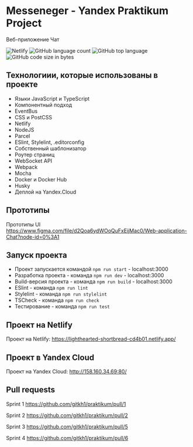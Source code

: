 # Messeneger - Yandex Praktikum Project

Веб-приложение Чат

![Netlify](https://img.shields.io/netlify/37fbc19e-b9e1-4cca-8882-7e163f59834c) ![GitHub language count](https://img.shields.io/github/languages/count/gitkh1/praktikum) ![GitHub top language](https://img.shields.io/github/languages/top/gitkh1/praktikum) ![GitHub code size in bytes](https://img.shields.io/github/languages/code-size/gitkh1/praktikum)

## Технологиии, которые использованы в проекте

- Языки JavaScript и TypeScript
- Компонентный подход
- EventBus
- CSS и PostCSS
- Netlify
- NodeJS
- Parcel
- ESlint, Stylelint, .editorconfig
- Собственный шаблонизатор
- Роутер страниц
- WebSocket API
- Webpack
- Mocha
- Docker и Docker Hub
- Husky
- Деплой на Yandex.Cloud

## Прототипы

Прототипы UI https://www.figma.com/file/d2Qoa6ydWOoQuFxEijMac0/Web-application-Chat?node-id=0%3A1

## Запуск проекта

- Проект запускается командой `npm run start` - localhost:3000
- Разработка проекта - команда `npm run dev` - localhost:3000
- Build-версия проекта - команда `npm run build` - localhost:3000
- ESlint - команда `npm run lint`
- Stylelint - команда `npm run stylelint`
- TSCheck - команда `npm run check`
- Тестирование - команда `npm run test`

## Проект на Netlify

Проект на Netlify: https://lighthearted-shortbread-cd4b01.netlify.app/

## Проект в Yandex Cloud

Проект на Yandex Cloud: http://158.160.34.69:80/

## Pull requests

Sprint 1 https://github.com/gitkh1/praktikum/pull/1

Sprint 2 https://github.com/gitkh1/praktikum/pull/2

Sprint 3 https://github.com/gitkh1/praktikum/pull/5

Sprint 4 https://github.com/gitkh1/praktikum/pull/6
